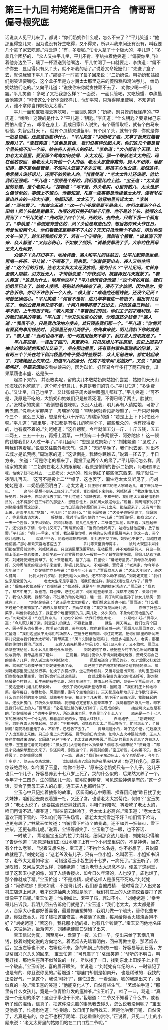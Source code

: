 # 第三十九回  村姥姥是信口开合　情哥哥偏寻根究底


话说众人见平儿来了，都说：“你们奶奶作什么呢，怎么不来了？"平儿笑道：“他那里得空儿来．因为说没有好生吃得，又不得来，所以叫我来问还有没有，叫我要几个拿了家去吃罢。”湘云道：“有，多着呢。”忙令人拿了十个极大的．平儿道：“多拿几个团脐的．    "众人又拉平儿坐，平儿不肯．李纨拉着他笑道：“偏要你坐。”拉着他身边坐下，端了一杯酒送到他嘴边．    平儿忙喝了一口就要走．李纨道：“偏不许你去．显见得只有凤丫头，就不听我的话了。”说着又命嬷嬷们：“先送了盒子去，就说我留下平儿了。”那婆子一时拿了盒子回来说：“二奶奶说，叫奶奶和姑娘们别笑话要嘴吃．这个盒子里是方才舅太太那里送来的菱粉糕和鸡油卷儿，    给奶奶姑娘们吃的。”又向平儿道：“说使你来你就贪住顽不去了．    劝你少喝一杯儿罢。”平儿笑道：'多喝了又把我怎么样？"一面说，    一面只管喝，又吃螃蟹．李纨揽着他笑道：“可惜这么个好体面模样儿，命却平常，只落得屋里使唤．不知道的人，谁不拿你当作奶奶太太看。”    
　　平儿一面和宝钗湘云等吃喝，一面回头笑道：“奶奶，别只摸的我怪痒的。”李氏道：“嗳哟！这硬的是什么？"平儿道：“钥匙。”李氏道：“什么钥匙？要紧梯己东西怕人偷了去，    却带在身上．我成日家和人说笑，有个唐僧取经，就有个白马来驮他，刘智远打天下，    就有个瓜精来送盔甲，有个凤丫头，就有个你．你就是你***一把总钥匙，还要这钥匙作什么．    "平儿笑道：“奶奶吃了酒，又拿了我来打趣着取笑儿了。”宝钗笑道：“这倒是真话．    我们没事评论起人来，你们这几个都是百个里头挑不出一个来，妙在各人有各人的好处。”李纨道：“大小都有个天理．比如老太太屋里，要没那个鸳鸯如何使得．    从太太起，那一个敢驳老太太的回，现在他敢驳回．偏老太太只听他一个人的话．老太太那些穿戴的，别人不记得，他都记得，要不是他经管着，不知叫人诓骗了多少去呢．那孩子心也公道，虽然这样，倒常替人说好话儿，还倒不依势欺人的。”惜春笑道：“老太太昨儿还说呢，他比我们还强呢。”平儿道：“那原是个好的，我们那里比的上他。”宝玉道：“太太屋里的彩霞，是个老实人。”探春道：“可不是，外头老实，心里有数儿．太太是那么佛爷似的，事情上不留心，他都知道．凡百一应事都是他提着太太行．连老爷在家出外去的一应大小事，    他都知道．太太忘了，他背地里告诉太太。”李纨道：“那也罢了。”指着宝玉道：“这一个小爷屋里要不是袭人，你们度量到个什么田地！凤丫头就是楚霸王，也得这两只膀子好举千斤鼎．他不是这丫头，就得这么周到了！"平儿笑道：“先时陪了四个丫头，死的死，去的去，只剩下我一个孤鬼了。”李纨道：“你倒是有造化的．凤丫头也是有造化的．想当初你珠大爷在日，何曾也没两个人．你们看我还是那容不下人的？天天只见他两个不自在．所以你珠大爷一没了，趁年轻我都打发了．若有一个守得住，    我倒有个膀臂。”说着滴下泪来．众人都道：“又何必伤心，不如散了倒好。”说着便都洗了手，大家约往贾母王夫人处问安．    
　　众婆子丫头打扫亭子，收拾杯盘．袭人和平儿同往前去，让平儿到房里坐坐，再喝一杯茶．平儿说：“不喝茶了，再来罢。”说着便要出去．袭人又叫住问道：“这个月的月钱，连老太太和太太还没放呢，是为什么？"平儿见问，忙转身至袭人跟前，见方近无人，    才悄悄说道：“你快别问，横竖再迟几天就放了。”袭人笑道：“这是为什么，唬得你这样？    "平儿悄悄告诉他道：“这个月的月钱，我们奶奶早已支了，放给人使呢．等别处的利钱收了来，凑齐了才放呢．因为是你，我才告诉你，你可不许告诉一个人去。”袭人道：“难道他还短钱使，还没个足厌？何苦还操这心。”平儿笑道：“何曾不是呢．这几年拿着这一项银子，翻出有几百来了．他的公费月例又使不着，十两八两零碎攒了放出去，只他这梯己利钱，    一年不到，上千的银子呢。”袭人笑道：“拿着我们的钱，你们主子奴才赚利钱，哄的我们呆呆的等着。”平儿道：“你又说没良心的话．你难道还少钱使？"袭人道：“我虽不少，只是我也没地方使去，就只预备我们那一个。”平儿道：“你倘若有要紧的事用钱使时，    我那里还有几两银子，你先拿来使，明儿我扣下你的就是了。”袭人道：“此时也用不着，怕一时要用起来不够了，我打发人去取就是了。”    
　　平儿答应着，一径出了园门，来至家内，只见凤姐儿不在房里．忽见上回来打抽丰的那刘姥姥和板儿又来了，    坐在那边屋里，还有张材家的周瑞家的陪着，又有两三个丫头在地下倒口袋里的枣子倭瓜并些野菜．    众人见他进来，都忙站起来了．刘姥姥因上次来过，知道平儿的身分，忙跳下地来问"姑娘好"，又说：“家里都问好．早要来请姑***安看姑娘来的，因为ZJ忙．好容易今年多打了两石粮食，瓜果菜蔬也丰盛．这是头一    
　　起摘下来的，    并没敢卖呢，留的尖儿孝敬姑奶奶姑娘们尝尝．姑娘们天天山珍海味的也吃腻了，这个吃个野意儿，也算是我们的穷心。”平儿忙道：“多谢费心。”又让坐，自己也坐了．又让张婶子周大娘坐眼圈儿都红了。”平儿笑道：“可不是．我原是不吃的，大奶奶和姑娘们只是拉着死灌，不得已喝了两盅，脸就红了。”张材家的笑道：“我倒想着要吃呢，又没人让我．明儿再有人请姑娘，可带了我去罢。”说着大家都笑了．周瑞家的道：“早起我就看见那螃蟹了，一斤只好秤两个三个．这么三大篓，想是有七八十斤呢。”周瑞家的道：“若是上上下下只怕还不够。”平儿道：“那里够，不过都是有名儿的吃两个子．那些散众的，也有摸得着的，也有摸不着的。”刘姥姥道：“这样螃蟹，今年就值五分一斤．十斤五钱，五五二两五，三五一十五，再搭上酒菜，一共倒有二十多两银子．阿弥陀佛！    这一顿的钱够我们ZJ人过一年了。”平儿因问：“想是见过奶奶了？"刘姥姥道：“见过了，叫我们等着呢。”说着又往窗外看天气，说道：“天好早晚了，我们也去罢，别出不去城才是饥荒呢。”周瑞家的道：“这话倒是，我替你瞧瞧去。”说着一径去了，半日方来，    笑道：“可是你老的福来了，竟投了这两个人的缘了。”平儿等问怎么样，周瑞家的笑道：“二奶奶在老太太的跟前呢．我原是悄悄的告诉二奶奶，`刘姥姥要家去呢，怕晚了赶不出城去．'二奶奶说：`大远的，难为他扛了那些沉东西来，晚了就住一夜明儿再去．    '这可不是投上二***缘了．这也罢了，偏生老太太又听见了，问刘姥姥是谁．二奶奶便回明白了．老太太说：`我正想个积古的老人家说话儿，请了来我见一见．'    这可不是想不到天上缘分了。”说着，催刘姥姥下来前去．刘姥姥道：“我这生像儿怎好见的．好嫂子，你就说我去了罢。”平儿忙道：“你快去罢，不相干的．我们老太太最是惜老怜贫的，比不得那个狂三诈四的那些人．想是你怯上，我和周大娘送你去。”说着，同周瑞家的引了刘姥姥往贾母这边来．    
　　二门口该班的小厮们见了平儿出来，都站起来了，又有两个跑上来，赶着平儿叫"姑娘"．平儿问：“又说什么？"那小厮笑道：“这会子也好早晚了，我妈病了，等着我去请大夫．    好姑娘，我讨半日假可使的？"平儿道：“你们倒好，都商议定了，一天一个告假，又不回奶奶，只和我胡缠．前儿住儿去了，二爷偏生叫他，叫不着，我应起来了，还说我作了情．你今儿又来了。”周瑞家的道：“当真的他妈病了，姑娘也替他应着，放了他罢。”平儿道：“明儿一早来．听着，我还要使你呢，再睡的日头晒着屁股再来！你这一去，带个信儿给旺儿，    就说***话，问着他那剩的利钱．明儿若不交了来，奶奶也不要了，就越性送他使罢。”那小厮欢天喜地答应去了．    
　　平儿等来至贾母房中，    彼时大观园中姊妹们都在贾母前承奉．刘姥姥进去，只见满屋里珠围翠绕，花枝招展，并不知都系何人．只见一张榻上歪着一位老婆婆，身后坐着一个纱罗裹的美人一般的一个丫鬟在那里捶腿，凤姐儿站着正说笑．刘姥姥便知是贾母了，忙上来陪着笑，福了几福，口里说：“请老寿星安。”贾母亦欠身问好，又命周瑞家的端过椅子来坐着．那板儿仍是怯人，不知问候．贾母道：“老亲家，你今年多大年纪了？    "刘姥姥忙立身答道：“我今年七十五了。”贾母向众人道：“这么大年纪了，还这么健朗．    比我大好几岁呢．我要到这么大年纪，还不知怎么动不得呢。”刘姥姥笑道：“我们生来是受苦的人，    老太太生来是享福的．若我们也这样，那些ZJ活也没人作了。”贾母道：“眼睛牙齿都还好？"刘姥姥道：“都还好，就是今年左边的槽牙活动了。”贾母道：“我老了，都不中用了，眼也花，耳也聋，记性也没了．你们这些老亲戚，我都不记得了．亲戚们来了，我怕人笑我，我都不会，不过嚼的动的吃两口，睡一觉，闷了时和这些孙子孙女儿顽笑一回就完了．    "刘姥姥笑道：“这正是老太太的福了．我们想这么着也不能。”贾母道：“什么福，不过是个老废物罢了。”说的大家都笑了．贾母又笑道：“我才听见凤哥儿说，    你带了好些瓜菜来，叫他快收拾去了，我正想个地里现撷的瓜儿菜儿吃．外头买的，不象你们田地里的好吃。”刘姥姥笑道：“这是野意儿，不过吃个新鲜．依我们想鱼肉吃，    只是吃不起。”贾母又道：“今儿既认着了亲，别空空儿的就去．不嫌我这里，    就住一两天再去．我们也有个园子，园子里头也有果子，你明日也尝尝，带些家去，你也算看亲戚一趟。”凤姐儿见贾母喜欢，也忙留道：“我们这里虽不比你们的场院大，空屋子还有两间．你住两天罢，把你们那里的新闻故事儿说些与我们老太太听听。”贾母笑道：“凤丫头别拿他取笑儿．他是乡屯里的人，老实，那里搁的住你打趣他。”说着，    又命人去先抓果子与板儿吃．板儿见人多了，又不敢吃．贾母又命拿些钱给他，叫小幺儿们带他外头顽去．    刘姥姥吃了茶，便把些乡村中所见所闻的事情说与贾母，贾母益发得了趣味．    正说着，凤姐儿便令人来请刘姥姥吃晚饭．贾母又将自己的菜拣了几样，命人送过去与刘姥姥吃．    
　　凤姐知道合了贾母的心，吃了饭便又打发过来．鸳鸯忙令老婆子带了刘姥姥去洗了澡，    自己挑了两件随常的衣服令给刘姥姥换上．那刘姥姥那里见过这般行事，忙换了衣裳出来，坐在贾母榻前，又搜寻些话出来说．彼时宝玉姊妹们也都在这里坐着，他们何曾听见过这些话，    自觉比那些瞽目先生说的书还好听．那刘姥姥虽是个村野人，却生来的有些见识，况且年纪老了，世情上经历过的，见头一个贾母高兴，第二见这些哥儿姐儿们都爱听，    便没了说的也编出些话来讲．因说道：“我们村庄上种地种菜，每年每日，春夏秋冬，风里雨里，那有个坐着的空儿，天天都是在那地头子上作歇马凉亭，什么奇奇怪怪的事不见呢．就象去年冬天，接连下了几天雪，地下压了三四尺深．我那日起的早，还没出房门，只听外头柴草响．我想着必定是有人偷柴草来了．我爬着窗户眼儿一瞧，却不是我们村庄上的人。”贾母道：“必定是过路的客人们冷了，见现成的柴，    抽些烤火去也是有的。”刘姥姥笑道：“也并不是客人，所以说来奇怪．老寿星当个什么人？    原来是一个十七八岁的极标致的一个小姑娘，梳着溜油光的头，穿着大红袄儿，    白绫裙子____"刚说到这里，忽听外面人吵嚷起来，又说：“不相干的，别唬着老太太。”贾母等听了，忙问怎么了，丫鬟回说"南院马棚里走了水，不相干，已经救下去了。”    贾母最胆小的，听了这个话，忙起身扶了人出至廊上来瞧，只见东南上火光犹亮．贾母唬的口内念佛，忙命人去火神跟前烧香．王夫人等也忙都过来请安，又回说"已经下去了，老太太请进房去罢。”贾母足的看着火光息了方领众人进来．宝玉且忙着问刘姥姥：“那女孩儿大雪地作什么抽柴草？倘或冻出病来呢？"贾母道：“都是才说抽柴草惹出火来了，你还问呢．别说这个了，再说别的罢。”宝玉听说，心内虽不乐，也只得罢了．刘姥姥便又想    
　　了一篇，说道：“我们庄子东边庄上，有个老奶奶子，今年九十多岁了．他天天吃斋念佛，    谁知就感动了观音菩萨夜里来托梦说：`你这样虔心，原来你该绝后的，如今奏了玉皇，    给你个孙子．'原来这老奶奶只有一个儿子，这儿子也只一个儿子，好容易养到十七八岁上死了，哭的什么似的．后果然又养了一个，今年才十三四岁，生的雪团儿一般，聪明伶俐非常．可见这些神佛是有的。”这一夕话，实合了贾母王夫人的心事，连王夫人也都听住了．    
　　宝玉心中只记挂着抽柴的故事，    因闷闷的心中筹画．探春因问他"昨日扰了史大妹妹，咱们回去商议着邀一社，又还了席，也请老太太赏菊花，何如？"宝玉笑道：“老太太说了，还要摆酒还史妹妹的席，叫咱们作陪呢．等着吃了老太太的，咱们再请不迟。”探春道：“越往前去越冷了，老太太未必高兴。”宝玉道：“老太太又喜欢下雨下雪的．不如咱们等下头场雪，    请老太太赏雪岂不好？咱们雪下吟诗，也更有趣了。”林黛玉忙笑道：“咱们雪下吟诗？依我说，还不如弄一捆柴火，雪下抽柴，还更有趣儿呢。”说着，宝钗等都笑了．宝玉瞅了他一眼，也不答话．    
　　一时散了，    背地里宝玉足的拉了刘姥姥，细问那女孩儿是谁．刘姥姥只得编了告诉他道：“那原是我们庄北沿地埂子上有一个小祠堂里供的，不是神佛，当先有个什么老爷．    "说着又想名姓．宝玉道：“不拘什么名姓，你不必想了，只说原故就是了。”刘姥姥道：“这老爷没有儿子，只有一位小姐，名叫茗玉．小姐知书识字，老爷太太爱如珍宝．    可惜这茗玉小姐生到十七岁，一病死了。”宝玉听了，跌足叹惜，又问后来怎么样．刘姥姥道：“因为老爷太太思念不尽，便盖了这祠堂，塑了这茗玉小姐的像，派了人烧香拨火．如今日久年深的，人也没了，庙也烂了，那个像就成了精。”宝玉忙道：“不是成精，规矩这样人是虽死不死的。”刘姥姥道：“阿弥陀佛！原来如此．不是哥儿说，我们都当他成精．    他时常变了人出来各村庄店道上闲逛．我才说这抽柴火的就是他了．我们村庄上的人还商议着要打了这塑像平了庙呢。”宝玉忙道：“快别如此．若平了庙，罪过不小．    "刘姥姥道：“幸亏哥儿告诉我，我明儿回去告诉他们就是了。”宝玉道：“我们老太太，太太都是善人，合家大小也都好善喜舍，最爱修庙塑神的．我明儿做一个疏头，替你化些布施，你就做香头，攒了钱把这庙修盖，再装潢了泥像，每月给你香火钱烧香岂不好？"刘姥姥道：“若这样，我托那小姐的福，也有几个钱使了。”宝玉又问他地名庄名，来往远近，坐落何方．刘姥姥便顺口胡诌了出来．    
　　宝玉信以为真，    回至房中，盘算了一夜．次日一早，便出来给了茗烟几百钱，按着刘姥姥说的方向地名，着茗烟去先踏看明白，回来再做主意．那茗烟去后，宝玉左等也不来，右等也不来，急的热锅上的蚂蚁一般．好容易等到日落，方见茗烟兴兴头头的回来．    宝玉忙道：“可有庙了？"茗烟笑道：“爷听的不明白，叫我好找．那地名座落不似爷说的一样，    所以找了一日，找到东北上田埂子上才有一个破庙。”宝玉听说，喜的眉开眼笑，    忙说道：“刘姥姥有年纪的人，一时错记了也是有的．你且说你见的。”茗烟道：“那庙门却倒是朝南开，    也是稀破的．我找的正没好气，一见这个，我说`可好了'，连忙进去．一看泥胎，唬的我跑出来了，活似真的一般。”宝玉喜的笑道：“他能变化人了，自然有些生气．    "茗烟拍手道：“那里有什么女孩儿，竟是一位青脸红发的瘟神爷。”宝玉听了，    啐了一口，骂道：“真是一个无用的杀才！这点子事也干不来。”茗烟道：“二爷又不知看了什么书，或者听了谁的混话，信真了，把这件没头脑的事派我去碰头，怎么说我没用呢？    "宝玉见他急了，忙抚慰他道：“你别急．改日闲了你再找去．若是他哄我们呢，    自然没了，若真是有的，你岂不也积了阴骘．我必重重的赏你。”正说着，只见二门上的小厮来说：“老太太房里的姑娘们站在二门口找二爷呢。”


